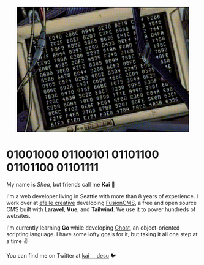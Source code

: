 <p align="center">
    <img src="https://github.com/kaidesu/kaidesu/blob/master/error.gif?raw=true" alt="banner">
</p>

# 01001000 01100101 01101100 01101100 01101111
My name is _Shea_, but friends call me **Kai** 🦾

I'm a web developer living in Seattle with more than 8 years of experience. I work over at [efelle creative](https://seattlewebdesign.com) developing [FusionCMS](https://github.com/fusioncms/fusioncms), a free and open source CMS built with **Laravel**, **Vue**, and **Tailwind**. We use it to power hundreds of websites.

I'm currently learning **Go** while developing [Ghost](https://github.com/ghost-language/ghost), an object-oriented scripting language. I have some lofty goals for it, but taking it all one step at a time ✌️

You can find me on Twitter at [kai___desu](https://twitter.com/@kai___desu) 🐦
